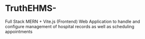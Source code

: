 # TruthEHMS-
Full Stack MERN + Vite.js (Frontend)  Web Application to handle and configure management of hospital records as well as scheduling appointments
